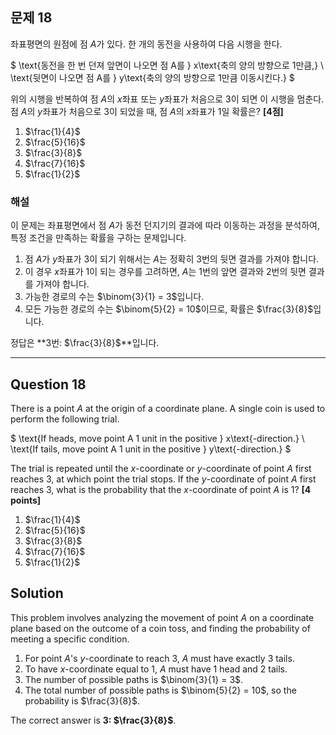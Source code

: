 

## 문제 18  
좌표평면의 원점에 점 $A$가 있다. 한 개의 동전을 사용하여 다음 시행을 한다.

$
\text{동전을 한 번 던져 앞면이 나오면 점 A를 } x\text{축의 양의 방향으로 1만큼,} \\
\text{뒷면이 나오면 점 A를 } y\text{축의 양의 방향으로 1만큼 이동시킨다.} 
$

위의 시행을 반복하여 점 $A$의 $x$좌표 또는 $y$좌표가 처음으로 3이 되면 이 시행을 멈춘다. 점 $A$의 $y$좌표가 처음으로 3이 되었을 때, 점 $A$의 $x$좌표가 1일 확률은? **[4점]**

1. $\frac{1}{4}$  
2. $\frac{5}{16}$  
3. $\frac{3}{8}$  
4. $\frac{7}{16}$  
5. $\frac{1}{2}$

### 해설  
이 문제는 좌표평면에서 점 $A$가 동전 던지기의 결과에 따라 이동하는 과정을 분석하여, 특정 조건을 만족하는 확률을 구하는 문제입니다.

1. 점 $A$가 $y$좌표가 3이 되기 위해서는 $A$는 정확히 3번의 뒷면 결과를 가져야 합니다.
2. 이 경우 $x$좌표가 1이 되는 경우를 고려하면, $A$는 1번의 앞면 결과와 2번의 뒷면 결과를 가져야 합니다.
3. 가능한 경로의 수는 $\binom{3}{1} = 3$입니다.
4. 모든 가능한 경로의 수는 $\binom{5}{2} = 10$이므로, 확률은 $\frac{3}{8}$입니다.

정답은 **3번: $\frac{3}{8}$**입니다.

---

## Question 18  
There is a point $A$ at the origin of a coordinate plane. A single coin is used to perform the following trial.

$
\text{If heads, move point A 1 unit in the positive } x\text{-direction.} \\
\text{If tails, move point A 1 unit in the positive } y\text{-direction.} 
$

The trial is repeated until the $x$-coordinate or $y$-coordinate of point $A$ first reaches 3, at which point the trial stops. If the $y$-coordinate of point $A$ first reaches 3, what is the probability that the $x$-coordinate of point $A$ is 1? **[4 points]**

1. $\frac{1}{4}$  
2. $\frac{5}{16}$  
3. $\frac{3}{8}$  
4. $\frac{7}{16}$  
5. $\frac{1}{2}$

## Solution  
This problem involves analyzing the movement of point $A$ on a coordinate plane based on the outcome of a coin toss, and finding the probability of meeting a specific condition.

1. For point $A$'s $y$-coordinate to reach 3, $A$ must have exactly 3 tails.
2. To have $x$-coordinate equal to 1, $A$ must have 1 head and 2 tails.
3. The number of possible paths is $\binom{3}{1} = 3$.
4. The total number of possible paths is $\binom{5}{2} = 10$, so the probability is $\frac{3}{8}$.

The correct answer is **3: $\frac{3}{8}$**.
